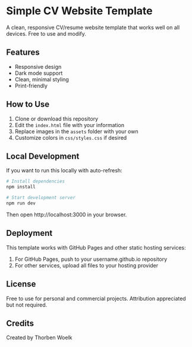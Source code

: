 # Simple CV Website Template

A clean, responsive CV/resume website template that works well on all devices. Free to use and modify.

## Features

- Responsive design
- Dark mode support
- Clean, minimal styling
- Print-friendly

## How to Use

1. Clone or download this repository
2. Edit the `index.html` file with your information
3. Replace images in the `assets` folder with your own
4. Customize colors in `css/styles.css` if desired

## Local Development

If you want to run this locally with auto-refresh:

```bash
# Install dependencies
npm install

# Start development server
npm run dev
```

Then open http://localhost:3000 in your browser.

## Deployment

This template works with GitHub Pages and other static hosting services:

1. For GitHub Pages, push to your username.github.io repository
2. For other services, upload all files to your hosting provider

## License

Free to use for personal and commercial projects. Attribution appreciated but not required.

## Credits

Created by Thorben Woelk
